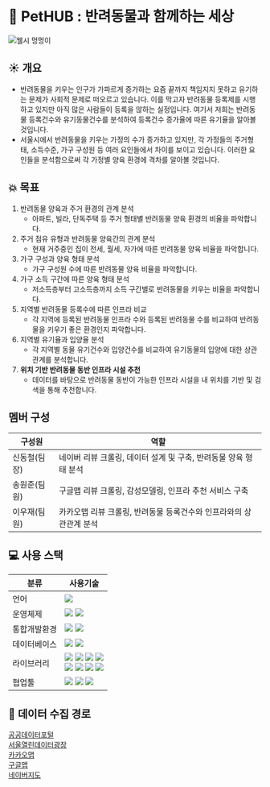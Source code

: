 # 🐶 PetHUB : 반려동물과 함께하는 세상
![웰시 멍멍이](https://github.com/user-attachments/assets/f4a11148-2211-40ca-b964-f792453e16c6)

## ☀️ 개요
* 반려동물을 키우는 인구가 가파르게 증가하는 요즘 끝까지 책임지지 못하고 유기하는 문제가 사회적 문제로 떠오르고 있습니다. 이를 막고자 반려동물 등록제를 시행하고 있지만 아직 많은 사람들이 등록을 않하는 실정입니다. 여기서 저희는 반려동물 등록건수와 유기동물건수를 분석하여 등록건수 증가율에 따른 유기율을 알아볼 것입니다.
* 서울시에서 반려동물을 키우는 가정의 수가 증가하고 있지만, 각 가정들의 주거형태, 소득수준, 가구 구성원 등 여러 요인들에서 차이를 보이고 있습니다. 이러한 요인들을 분석함으로써 각 가정별 양육 환경에 격차를 알아볼 것입니다.

## 💥 목표
1. 반려동물 양육과 주거 환경의 관계 분석
   * 아파트, 빌라, 단독주택 등 주거 형태별 반려동물 양육 환경의 비율을 파악합니다.
2. 주거 점유 유형과 반려동물 양육간의 관계 분석
   * 현재 거주중인 집이 전세, 월세, 자가에 따른 반려동물 양육 비율을 파악합니다.
3. 가구 구성과 양육 형태 분석
   * 가구 구성원 수에 따른 반려동물 양육 비율을 파악합니다.
4. 가구 소득 구간에 따른 양육 형태 분석
   * 저소득층부터 고소득층까지 소득 구간별로 반려동물을 키우는 비율을 파악합니다.
5. 지역별 반려동물 등록수에 따른 인프라 비교
   * 각 지역에 등록된 반려동물 인프라 수와 등록된 반려동물 수를 비교하여 반려동물을 키우기 좋은 환경인지 파악합니다.
6. 지역별 유기율과 입양율 분석
   * 각 지역별 동물 유기건수와 입양건수를 비교하여 유기동물의 입양에 대한 상관관계를 분석합니다.
7. **위치 기반 반려동물 동반 인프라 시설 추천**
   * 데이터를 바탕으로 반려동물 동반이 가능한 인프라 시설을 내 위치를 기반 및 검색을 통해 추천합니다.
  
## 멤버 구성
|구성원|역할|
|------|---|
|신동철(팀장)|네이버 리뷰 크롤링, 데이터 설계 및 구축, 반려동물 양육 형태 분석|
|송원준(팀원)|구글맵 리뷰 크롤링, 감성모델링, 인프라 추천 서비스 구축|
|이우재(팀원)|카카오맵 리뷰 크롤링, 반려동물 등록건수와 인프라와의 상관관계 분석|

## 💻 사용 스택
|분류|사용기술|
|------|---|
|언어|<img src="https://img.shields.io/badge/python-3776AB?style=for-the-badge&logo=python&logoColor=white">|
|운영체제|<img src="https://img.shields.io/badge/linux-FCC624?style=for-the-badge&logo=linux&logoColor=black"> <img src="https://img.shields.io/badge/ubuntu-E95420?style=for-the-badge&logo=ubuntu&logoColor=white">|
|통합개발환경|<img src="https://img.shields.io/badge/vscode-147EFB?style=for-the-badge&logo=xcode&logoColor=white"> <img src="https://img.shields.io/badge/jupyter-F37626?style=for-the-badge&logo=jupyter&logoColor=white">|
|데이터베이스|<img src="https://img.shields.io/badge/AWS RDS-527FFF?style=for-the-badge&logo=amazonwebservices&logoColor=white"> <img src="https://img.shields.io/badge/mysql-4479A1?style=for-the-badge&logo=mysql&logoColor=white">|
|라이브러리|<img src="https://img.shields.io/badge/Selenium-43B02A?style=for-the-badge&logo=selenium&logoColor=white"> <img src="https://img.shields.io/badge/Pandas-150458?style=for-the-badge&logo=pandas&logoColor=white"> <img src="https://img.shields.io/badge/Matplotlib-11557c?style=for-the-badge&logo=matplotlib&logoColor=white"> <img src="https://img.shields.io/badge/tensorflow-FF6F00?style=for-the-badge&logo=tensorflow&logoColor=white"> <br><img src="https://img.shields.io/badge/Seaborn-444876?style=for-the-badge&logo=seaborn&logoColor=white"> <img src="https://img.shields.io/badge/pytorch-EE4C2C?style=for-the-badge&logo=pytorch&logoColor=white"> <img src="https://img.shields.io/badge/numpy-013243?style=for-the-badge&logo=numpy&logoColor=white"> <img src="https://img.shields.io/badge/googlemaps-4285F4?style=for-the-badge&logo=googlemaps&logoColor=white">|
|협업툴|<img src="https://img.shields.io/badge/Confluence-172B4D?style=for-the-badge&logo=confluence&logoColor=white"> <img src="https://img.shields.io/badge/Jira-0052CC?style=for-the-badge&logo=jira&logoColor=white"> <img src="https://img.shields.io/badge/Slack-4A154B?style=for-the-badge&logo=slack&logoColor=white">|
## 🔗 데이터 수집 경로
[공공데이터포털](https://www.data.go.kr)   
[서울열린데이터광장](https://data.seoul.go.kr/)   
[카카오맵](https://map.kakao.com/)   
[구글맵](https://www.google.co.kr/maps)   
[네이버지도](https://map.naver.com/)
